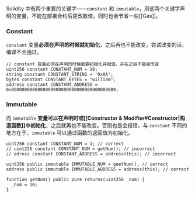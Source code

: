 Solidity 中有两个重要的关键字——`constant` 和 `immutable`，用这两个关键字声明的变量，不能在部署合约后更改数值，同时也会节省一些[[Gas]]。

### Constant
`constant` 变量**必须在声明的时候就初始化**，之后再也不能改变，尝试改变的话，编译不会通过。

```sol
// constant 变量必须在声明的时候就要初始化并赋值，并在之后不能被改变
uint256 constant CONATANT_NUM = 10;
string constant CONSTANT_STRING = '0xAA';
bytes constant CONSTANT_BYTES = "william";
address constant CONSTANT_ADDRESS = 0x0000000000000000000000000000000000000000;
```

### Immutable
而 `immutable` **变量可以在声明时或[[Constructor & Modifier#Constructor|构造函数]]中初始化**，之后就再也不能改变。否则也是会报错。与 `constant` 不同的地方在于，`immutable` 可以通过函数的返回值为初始化。

```sol
uint256 constant CONSTANT_NUM = 1; // correct
// uint256 constant CONSTANT_NUM = getNum(); // incorrect
// adress constant CONSTANT_ADDRESS = address(this); // incorrect

uint256 public immutable IMMUTABLE_NUM = geetNum(); // correct
address public immutable IMMUTABLE_ADDRESS = address(this); // correct

function getNum() public pure returns(uint256 _num) {
  _num = 10;
}
```
